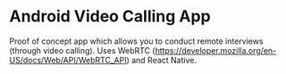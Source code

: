 # Android Video Calling App

Proof of concept app which allows you to conduct remote interviews (through video calling).
Uses WebRTC (https://developer.mozilla.org/en-US/docs/Web/API/WebRTC_API) and React Native.
